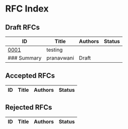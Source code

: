 # RFC Index

## Draft RFCs
| ID | Title | Authors | Status |
|----|-------|---------|--------|
| [0001](./rfcs/0001-testing-summary/rfc.md) | testing
### Summary | pranavwani | Draft |

## Accepted RFCs
| ID | Title | Authors | Status |
|----|-------|---------|--------|

## Rejected RFCs
| ID | Title | Authors | Status |
|----|-------|---------|--------|

